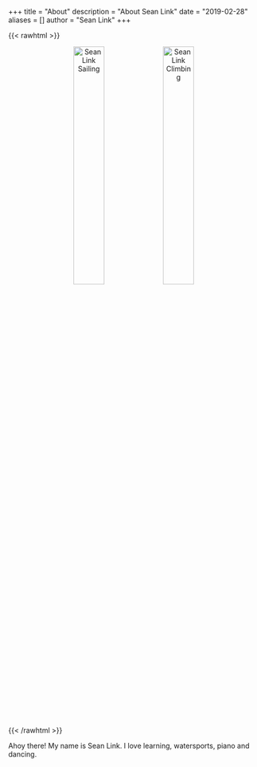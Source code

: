 +++
title = "About" 
description = "About Sean Link" 
date = "2019-02-28" 
aliases = []
author = "Sean Link" 
+++


{{< rawhtml >}}
<div class="row" style="text-align:center">
  <img src="/website/images/Sean_Link_Sailing_Edit_2.jpg" alt="Sean Link Sailing" width="35%">
  <img src="/website/images/Sean_Link_Climbing_Edit_2.jpg" alt="Sean Link Climbing" width="35%">
</div>
{{< /rawhtml >}}

Ahoy there! My name is Sean Link. I love learning, watersports, piano and dancing.
